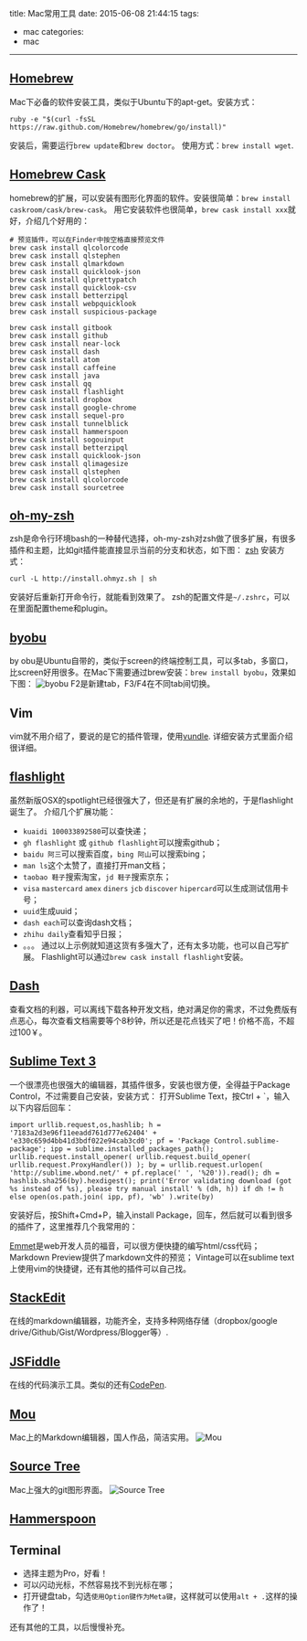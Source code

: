 title: Mac常用工具
date: 2015-06-08 21:44:15
tags:
- mac
categories:
- mac
---

## [Homebrew](https://github.com/robbyrussell/oh-my-zsh)  
Mac下必备的软件安装工具，类似于Ubuntu下的apt-get。安装方式：

```shell
ruby -e "$(curl -fsSL https://raw.github.com/Homebrew/homebrew/go/install)"
```

安装后，需要运行`brew update`和`brew doctor`。
使用方式：`brew install wget`.
## [Homebrew Cask](http://caskroom.io/)
homebrew的扩展，可以安装有图形化界面的软件。安装很简单：`brew install caskroom/cask/brew-cask`。
用它安装软件也很简单，`brew cask install xxx`就好，介绍几个好用的：

```shell
# 预览插件，可以在Finder中按空格直接预览文件
brew cask install qlcolorcode
brew cask install qlstephen
brew cask install qlmarkdown
brew cask install quicklook-json
brew cask install qlprettypatch
brew cask install quicklook-csv
brew cask install betterzipql
brew cask install webpquicklook
brew cask install suspicious-package

brew cask install gitbook
brew cask install github
brew cask install near-lock
brew cask install dash
brew cask install atom
brew cask install caffeine
brew cask install java
brew cask install qq
brew cask install flashlight
brew cask install dropbox
brew cask install google-chrome
brew cask install sequel-pro
brew cask install tunnelblick
brew cask install hammerspoon
brew cask install sogouinput
brew cask install betterzipql
brew cask install quicklook-json
brew cask install qlimagesize
brew cask install qlstephen
brew cask install qlcolorcode
brew cask install sourcetree

```

## [oh-my-zsh](https://github.com/robbyrussell/oh-my-zsh)  
zsh是命令行环境bash的一种替代选择，oh-my-zsh对zsh做了很多扩展，有很多插件和主题，比如git插件能直接显示当前的分支和状态，如下图：
[zsh](/images/zsh1.png)
安装方式：
```
curl -L http://install.ohmyz.sh | sh
```
安装好后重新打开命令行，就能看到效果了。
zsh的配置文件是`~/.zshrc`，可以在里面配置theme和plugin。

## [byobu](https://help.ubuntu.com/community/Byobu)  
by obu是Ubuntu自带的，类似于screen的终端控制工具，可以多tab，多窗口，比screen好用很多。在Mac下需要通过brew安装：`brew install byobu`，效果如下图：
![byobu](/images/byobu.png)
F2是新建tab，F3/F4在不同tab间切换。
## Vim  
vim就不用介绍了，要说的是它的插件管理，使用[vundle](https://github.com/gmarik/Vundle.vim).
详细安装方式里面介绍很详细。
## [flashlight](http://flashlight.nateparrott.com/)
虽然新版OSX的spotlight已经很强大了，但还是有扩展的余地的，于是flashlight诞生了。
介绍几个扩展功能：
- `kuaidi 100033892580`可以查快递；
- `gh flashlight` 或 `github flashlight`可以搜索github；
- `baidu 阿三`可以搜索百度，`bing 阿山`可以搜索bing；
- `man ls`这个太赞了，直接打开man文档；
- `taobao 鞋子`搜索淘宝，`jd 鞋子`搜索京东；
- `visa` `mastercard` `amex` `diners` `jcb` `discover` `hipercard`可以生成测试信用卡号；
- `uuid`生成uuid；
- `dash each`可以查询dash文档；
- `zhihu daily`查看知乎日报；
- 。。。
通过以上示例就知道这货有多强大了，还有太多功能，也可以自己写扩展。
Flashlight可以通过`brew cask install flashlight`安装。

## [Dash](https://itunes.apple.com/us/app/dash-docs-snippets/id458034879?mt=12)
查看文档的利器，可以离线下载各种开发文档，绝对满足你的需求，不过免费版有点恶心，每次查看文档需要等个8秒钟，所以还是花点钱买了吧！价格不高，不超过100￥。

## [Sublime Text 3](http://www.sublimetext.com/3)  
一个很漂亮也很强大的编辑器，其插件很多，安装也很方便，全得益于Package Control，不过需要自己安装，安装方式：
打开Sublime Text，按Ctrl + \`，输入以下内容后回车：

```
import urllib.request,os,hashlib; h = '7183a2d3e96f11eeadd761d777e62404' + 'e330c659d4bb41d3bdf022e94cab3cd0'; pf = 'Package Control.sublime-package'; ipp = sublime.installed_packages_path(); urllib.request.install_opener( urllib.request.build_opener( urllib.request.ProxyHandler()) ); by = urllib.request.urlopen( 'http://sublime.wbond.net/' + pf.replace(' ', '%20')).read(); dh = hashlib.sha256(by).hexdigest(); print('Error validating download (got %s instead of %s), please try manual install' % (dh, h)) if dh != h else open(os.path.join( ipp, pf), 'wb' ).write(by)
```

安装好后，按Shift+Cmd+P，输入install Package，回车，然后就可以看到很多的插件了，这里推荐几个我常用的：

[Emmet](http://docs.emmet.io/abbreviations/syntax/)是web开发人员的福音，可以很方便快捷的编写html/css代码；
Markdown Preview提供了markdown文件的预览； Vintage可以在sublime text上使用vim的快捷键，还有其他的插件可以自己找。

## [StackEdit](https://stackedit.io)  
在线的markdown编辑器，功能齐全，支持多种网络存储（dropbox/google drive/Github/Gist/Wordpress/Blogger等）.

## [JSFiddle](http://jsfiddle.net/)  
在线的代码演示工具。类似的还有[CodePen](http://codepen.io/).

## [Mou](http://mouapp.com/)  
Mac上的Markdown编辑器，国人作品，简洁实用。
![Mou](/images/mou.png)

## [Source Tree](https://itunes.apple.com/cn/app/sourcetree-git-hg/id411678673?mt=12)  
Mac上强大的git图形界面。
![Source Tree](/images/sourcetree.png)

## [Hammerspoon](http://www.hammerspoon.org/)

## Terminal
- 选择主题为Pro，好看！
- 可以闪动光标，不然容易找不到光标在哪；
- 打开键盘tab，勾选`使用Option键作为Meta键`，这样就可以使用`alt + .`这样的操作了！

还有其他的工具，以后慢慢补充。
